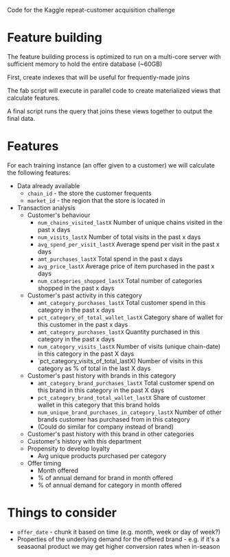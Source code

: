 Code for the Kaggle repeat-customer acquisition challenge

# Feature building

The feature building process is optimized to run on a multi-core server with
sufficient memory to hold the entire database (~60GB)

First, create indexes that will be useful for frequently-made joins

The fab script will execute in parallel code to create materialized views
that calculate features.

A final script runs the query that joins these views together to output the final data.


# Features

For each training instance (an offer given to a customer) we will calculate the following features:

* Data already available
    * `chain_id` - the store the customer frequents
    * `market_id` - the region that the store is located in
* Transaction analysis
    * Customer's behaviour
        * `num_chains_visited_lastX` Number of unique chains visited in the past x days
        * `num_visits_lastX` Number of total visits in the past x days
        * `avg_spend_per_visit_lastX` Average spend per visit in the past x days
        * `amt_purchases_lastX` Total spend in the past x days
        * `avg_price_lastX` Average price of item purchased in the past x days
        * `num_categories_shopped_lastX` Total number of categories shopped in the past x days
    * Customer's past activity in this category
        * `amt_category_purchases_lastX` Total customer spend in this category in the past x days
        * `pct_category_of_total_wallet_lastX` Category share of wallet for this customer in the past x days
        * `amt_category_purchases_lastX` Quantity purchased in this category in the past x days
        * `num_category_visits_lastX` Number of visits (unique chain-date) in this category in the past X days
        * `pct_category_visits_of_total_lastX) Number of visits in this category as % of total in the last X days
    * Customer's past history with brands in this category
        * `amt_category_brand_purchases_lastX` Total customer spend on this brand in this category in the past X days
        * `pct_category_brand_total_wallet_lastX` Share of customer wallet in this category that this brand holds
        * `num_unique_brand_purchases_in_category_lastX` Number of other brands customer has purchased from in this category
        * (Could do similar for company instead of brand)
    * Customer's past history with this brand in other categories
    * Customer's history with this department
    * Propensity to develop loyalty
        * Avg unique products purchased per category
    * Offer timing
        * Month offered
        * % of annual demand for brand in month offered
        * % of annual demand for category in month offered

# Things to consider

* `offer_date` - chunk it based on time (e.g. month, week or day of week?)
* Properties of the underlying demand for the offered brand - e.g. if it's a seasaonal product we may get higher conversion rates when in-season

